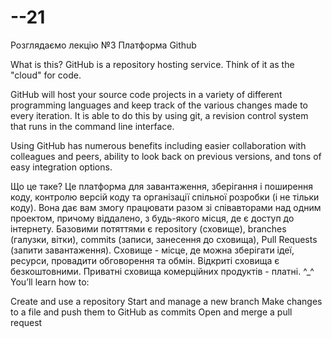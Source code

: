 # --21
Розглядаємо лекцію №3
Платформа Github

What is this?
GitHub is a repository hosting service. Think of it as the "cloud" for code. 

GitHub will host your source code projects in a variety of different programming languages and keep track of the various changes made to every iteration. It is able to do this by using git, a revision control system that runs in the command line interface.

Using GitHub has numerous benefits including easier collaboration with colleagues and peers, ability to look back on previous versions, and tons of easy integration options.

Що це таке?
Це платформа для завантаження, зберігання і поширення коду, контролю версій коду та організації спільної розробки (і не тільки коду). Вона дає вам змогу працювати разом зі співавторами над одним проектом, причому віддалено, з будь-якого місця, де є доступ до інтернету.
Базовими потяттями є repository (сховище), branches (галузки, вітки), commits (записи, занесення до сховища), Pull Requests (запити завантаження).
Сховище - місце, де можна зберігати ідеї, ресурси, провадити обговорення та обмін. Відкриті сховища є безкоштовними. Приватні сховища комерційних продуктів - платні.
^_^
You’ll learn how to:

Create and use a repository
Start and manage a new branch
Make changes to a file and push them to GitHub as commits
Open and merge a pull request
